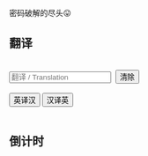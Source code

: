 密码破解的尽头😛

<h2>翻译</h2><br>

<div display="inline">
    <input type="text" placeholder="翻译 / Translation" id="trans">&nbsp;
    <button class="red button" onclick="clear_input()">清除</button>
</div><br>

<div display="inline">
    <button class="blue button" onclick="en_to_zh_translate()">英译汉</button>
	<button class="blue button" onclick="zh_to_en_translate()">汉译英</button>
</div><br>


<h2>倒计时</h2>

<h1 id="countdown"></h1><br>

